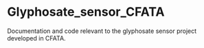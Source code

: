 # Glyphosate_sensor_CFATA
Documentation and code relevant to the glyphosate sensor project developed in CFATA.
